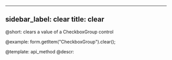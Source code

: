 
---
sidebar_label: clear
title: clear
---          

@short: clears a value of a CheckboxGroup control





@example:
form.getItem("CheckboxGroup").clear();


@template: api_method
@descr:


